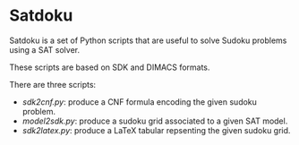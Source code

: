 # Satdoku

Satdoku is a set of Python scripts that are useful to solve Sudoku problems
using a SAT solver.

These scripts are based on SDK and DIMACS formats.

There are three scripts:

- *sdk2cnf.py*: produce a CNF formula encoding the given sudoku problem.
- *model2sdk.py*: produce a sudoku grid associated to a given SAT model.
- *sdk2latex.py*: produce a LaTeX tabular repsenting the given sudoku grid.
